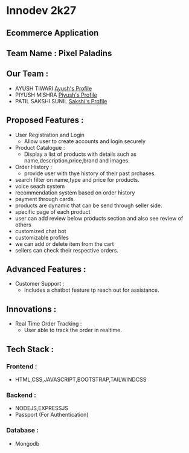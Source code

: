 # Innodev 2k27
## Ecommerce Application
## Team Name : Pixel Paladins
## Our Team :
- AYUSH TIWARI [Ayush's Profile](https://github.com/Ayush5071/)
- PIYUSH MISHRA [Piyush's Profile](https://github.com/PiyushM12/)
- PATIL SAKSHI SUNIL [Sakshi's Profile](https://github.com/Night-O/)
## Proposed Features : 
- User Registration and Login
  - Allow user to create accounts and login securely
- Product Catalogue :
  - Display a list of products with details such as name,description,price,brand and images.
- Order History :
  - provide user with thye history of their past prchases.
- search filter on name,type and price for products.
- voice seach system
- recommendation system based on order history
- payment through cards.
- products are dynamic that can be send through seller side.
- specific page of each product
- user can add review below products section and also see review of others
- customized chat bot
- customizable profiles
- we can add or delete item from the cart
- sellers can check their respective orders.

## Advanced Features : 
- Customer Support :
  -  Includes a chatbot feature tp reach out for assistance.
## Innovations :
- Real Time Order Tracking :
  - User able to track the order in realtime.
## Tech Stack :
### Frontend : 
 - HTML,CSS,JAVASCRIPT,BOOTSTRAP,TAILWINDCSS
### Backend :
 - NODEJS,EXPRESSJS
 - Passport (For Authentication)
### Database :
 - Mongodb
